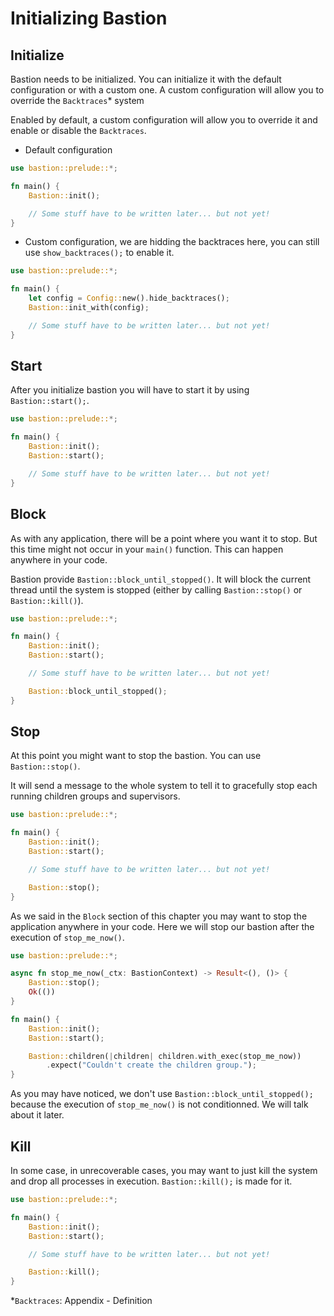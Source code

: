 # Initializing Bastion

## Initialize

Bastion needs to be initialized. You can initialize it with the default configuration or with a custom one. A custom configuration will allow you to override the `Backtraces`\* system

Enabled by default, a custom configuration will allow you to override it and enable or disable the `Backtraces`.

- Default configuration

```rs
use bastion::prelude::*;

fn main() {
    Bastion::init();

    // Some stuff have to be written later... but not yet!
}
```

- Custom configuration, we are hidding the backtraces here, you can still use `show_backtraces();` to enable it.

```rs
use bastion::prelude::*;

fn main() {
    let config = Config::new().hide_backtraces();
    Bastion::init_with(config);

    // Some stuff have to be written later... but not yet!
}
```

## Start

After you initialize bastion you will have to start it by using `Bastion::start();`.

```rs
use bastion::prelude::*;

fn main() {
    Bastion::init();
    Bastion::start();

    // Some stuff have to be written later... but not yet!
}
```

## Block

As with any application, there will be a point where you want it to stop. But this time might not occur in your `main()` function. This can happen anywhere in your code.

Bastion provide `Bastion::block_until_stopped()`. It will block the current thread until the system is stopped (either by calling `Bastion::stop()` or `Bastion::kill()`).

```rs
use bastion::prelude::*;

fn main() {
    Bastion::init();
    Bastion::start();

    // Some stuff have to be written later... but not yet!

    Bastion::block_until_stopped();
}
```

## Stop

At this point you might want to stop the bastion. You can use `Bastion::stop()`.

It will send a message to the whole system to tell it to gracefully stop each running children groups and supervisors.

```rs
use bastion::prelude::*;

fn main() {
    Bastion::init();
    Bastion::start();

    // Some stuff have to be written later... but not yet!

    Bastion::stop();
}
```

As we said in the `Block` section of this chapter you may want to stop the application anywhere in your code. Here we will stop our bastion after the execution of `stop_me_now()`.

```rs
use bastion::prelude::*;

async fn stop_me_now(_ctx: BastionContext) -> Result<(), ()> {
    Bastion::stop();
    Ok(())
}

fn main() {
    Bastion::init();
    Bastion::start();

    Bastion::children(|children| children.with_exec(stop_me_now))
        .expect("Couldn't create the children group.");
}
```

As you may have noticed, we don't use `Bastion::block_until_stopped();` because the execution of `stop_me_now()` is not conditionned. We will talk about it later.

## Kill

In some case, in unrecoverable cases, you may want to just kill the system and drop all processes in execution. `Bastion::kill();` is made for it.

```rs
use bastion::prelude::*;

fn main() {
    Bastion::init();
    Bastion::start();

    // Some stuff have to be written later... but not yet!

    Bastion::kill();
}
```

\*`Backtraces`: Appendix - Definition
